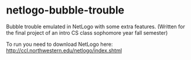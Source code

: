 netlogo-bubble-trouble
======================

Bubble trouble emulated in NetLogo with some extra features. (Written for the final project of an intro CS class sophomore year fall semester)

To run you need to download NetLogo here:
http://ccl.northwestern.edu/netlogo/index.shtml
